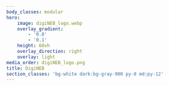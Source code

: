 ```yaml
---
body_classes: modular
hero:
    image: digiNEB_logo.webp
    overlay_gradient:
        - '0.8'
        - '0.1'
    height: 60vh
    overlay_direction: right
    overlay: light
media_order: digiNEB_logo.png
title: DigiNEB
section_classes: 'bg-white dark:bg-gray-900 py-8 md:py-12'
---
```


